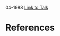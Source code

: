 

04-1988
[Link to Talk](https://www.churchofjesuschrist.org/study/general-conference/1988/04/saturday-afternoon-session?lang=eng)



# References
